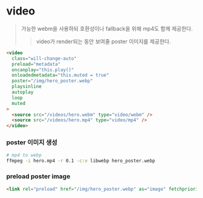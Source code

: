 # video

> 가능한 webm을 사용하되 호환성이나 fallback을 위해 mp4도 함께 제공한다.
>
> > video가 render되는 동안 보여줄 poster 이미지를 제공한다.

```html
<video
  class="will-change-auto"
  preload="metadata"
  oncanplay="this.play()"
  onloadedmetadata="this.muted = true"
  poster="/img/hero_poster.webp"
  playsinline
  autoplay
  loop
  muted
>
  <source src="/videos/hero.webm" type="video/webm" />
  <source src="/videos/hero.mp4" type="video/mp4" />
</video>
```

### poster 이미지 생성

```sh
# mp4 to webp
ffmpeg -i hero.mp4 -r 0.1 -c:v libwebp hero_poster.webp
```

### preload poster image

```html
<link rel="preload" href="/img/hero_poster.webp" as="image" fetchpriority="high" />
```
